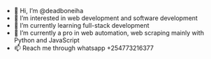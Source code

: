 - 👋 Hi, I’m @deadboneiha
- 👀 I’m interested in web development and software development
- 🌱 I’m currently learning full-stack development
- 💞️ I’m currently a pro in web automation, web scraping mainly with Python and JavaScript
- 📫 Reach me through whatsapp +254773216377

<!---
deadboneiha/deadboneiha is a ✨ special ✨ repository because its `README.md` (this file) appears on your GitHub profile.
You can click the Preview link to take a look at your changes.
--->

